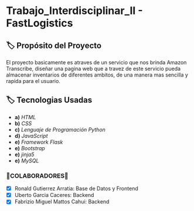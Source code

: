 # Trabajo_Interdisciplinar_II - FastLogistics
## :label: Propósito del Proyecto
El proyecto basicamente es atraves de un servicio que nos brinda Amazon Transcribe, diseñar una pagina web
que a travez de este servicio pueda almacenar inventarios de diferentes ambitos, de una manera mas sencilla 
y rapida para el usuario.

## :label: Tecnologias Usadas <br>
- **a)** *HTML* 
- **b)** *CSS* 
- **c)** *Lenguaje de Programación Python* 
- **d)** *JavaScript* 
- **e)** *Framework Flask*
- **e)** *Bootstrap*
- **e)** *jinja5*
- **e)** *MySQL*
 
### 🔩COLABORADORES🔩
- [x] Ronald Gutierrez Arratia: Base de Datos y Frontend
- [x] Uberto Garcia Caceres: Backend
- [x] Fabrizio Miguel Mattos Cahui:  Backend
